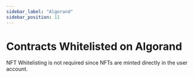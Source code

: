 ```yaml
---
sidebar_label: "Algorand"
sidebar_position: 11
---
```


# Contracts Whitelisted on Algorand

NFT Whitelisting is not required since NFTs are minted directly in the user account.
